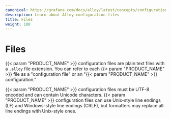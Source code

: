 ```yaml
---
canonical: https://grafana.com/docs/alloy/latest/concepts/configuration-syntax/files/
description: Learn about Alloy configuration files
title: Files
weight: 100
---
```


# Files

{{< param "PRODUCT_NAME" >}} configuration files are plain text files with a `.alloy` file extension.
You can refer to each {{< param "PRODUCT_NAME" >}} file as a "configuration file" or an "{{< param "PRODUCT_NAME" >}} configuration."

{{< param "PRODUCT_NAME" >}} configuration files must be UTF-8 encoded and can contain Unicode characters.
{{< param "PRODUCT_NAME" >}} configuration files can use Unix-style line endings (LF) and Windows-style line endings (CRLF), but formatters may replace all line endings with Unix-style ones.
